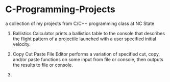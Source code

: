 # C-Programming-Projects
a collection of my projects from C/C++ programming class at NC State

1. Ballistics Calculator prints a ballistics table to the console that describes the flight pattern of
    a projectile launched with a user specified initial velocity.
    
2. Copy Cut Paste File Editor performs a variation of specified cut, copy, and/or paste functions
    on some input from file or console, then outputs the results to file or console.
    
3. 
